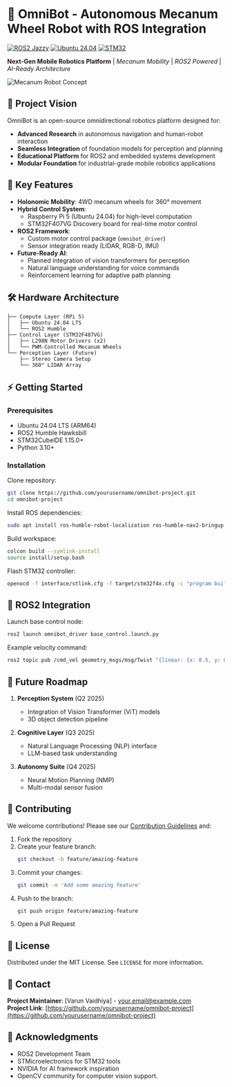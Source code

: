 # 🤖 OmniBot - Autonomous Mecanum Wheel Robot with ROS Integration

[![ROS2 Jazzy](https://img.shields.io/badge/ROS2-Jazzy-brightgreen)](https://docs.ros.org/en/jazzy/)
[![Ubuntu 24.04](https://img.shields.io/badge/Ubuntu-24.04_LTS-orange)](https://releases.ubuntu.com/24.04/)
[![STM32](https://img.shields.io/badge/STM32-F407VG_Discovery-blue)](https://www.st.com/en/evaluation-tools/stm32f4discovery.html)

**Next-Gen Mobile Robotics Platform** | *Mecanum Mobility* | *ROS2 Powered* | *AI-Ready Architecture*

![Mecanum Robot Concept](https://via.placeholder.com/800x400.png?text=Mecanum+Robot+Demo+GIF+-+Add+Your+Project+Visuals+Here)

## 🚀 Project Vision
OmniBot is an open-source omnidirectional robotics platform designed for:
- **Advanced Research** in autonomous navigation and human-robot interaction
- **Seamless Integration** of foundation models for perception and planning
- **Educational Platform** for ROS2 and embedded systems development
- **Modular Foundation** for industrial-grade mobile robotics applications

## 🔑 Key Features
- **Holonomic Mobility**: 4WD mecanum wheels for 360° movement
- **Hybrid Control System**:
  - Raspberry Pi 5 (Ubuntu 24.04) for high-level computation
  - STM32F407VG Discovery board for real-time motor control
- **ROS2 Framework**:
  - Custom motor control package (`omnibot_driver`)
  - Sensor integration ready (LIDAR, RGB-D, IMU)
- **Future-Ready AI**:
  - Planned integration of vision transformers for perception
  - Natural language understanding for voice commands
  - Reinforcement learning for adaptive path planning

## 🛠️ Hardware Architecture
```
├── Compute Layer (RPi 5)
│   ├── Ubuntu 24.04 LTS
│   └── ROS2 Humble
├── Control Layer (STM32F407VG)
│   ├── L298N Motor Drivers (x2)
│   └── PWM-Controlled Mecanum Wheels
└── Perception Layer (Future)
    ├── Stereo Camera Setup
    └── 360° LIDAR Array
```

## ⚡ Getting Started

### Prerequisites
- Ubuntu 24.04 LTS (ARM64)
- ROS2 Humble Hawksbill
- STM32CubeIDE 1.15.0+
- Python 3.10+

### Installation

Clone repository:
```bash
git clone https://github.com/yourusername/omnibot-project.git
cd omnibot-project
```

Install ROS dependencies:
```bash
sudo apt install ros-humble-robot-localization ros-humble-nav2-bringup
```

Build workspace:
```bash
colcon build --symlink-install
source install/setup.bash
```

Flash STM32 controller:
```bash
openocd -f interface/stlink.cfg -f target/stm32f4x.cfg -c "program build/omnibot_firmware.elf verify reset exit"
```

## 🧠 ROS2 Integration

Launch base control node:
```bash
ros2 launch omnibot_driver base_control.launch.py
```

Example velocity command:
```bash
ros2 topic pub /cmd_vel geometry_msgs/msg/Twist "{linear: {x: 0.5, y: 0.0, z: 0.0}, angular: {x: 0.0, y: 0.0, z: 0.5}}"
```

## 🌟 Future Roadmap

1. **Perception System** (Q2 2025)
   - Integration of Vision Transformer (ViT) models
   - 3D object detection pipeline

2. **Cognitive Layer** (Q3 2025)
   - Natural Language Processing (NLP) interface
   - LLM-based task understanding

3. **Autonomy Suite** (Q4 2025)
   - Neural Motion Planning (NMP)
   - Multi-modal sensor fusion

## 🤝 Contributing

We welcome contributions! Please see our [Contribution Guidelines](CONTRIBUTING.md) and:
1. Fork the repository
2. Create your feature branch:
   ```bash
   git checkout -b feature/amazing-feature
   ```
3. Commit your changes:
   ```bash
   git commit -m 'Add some amazing feature'
   ```
4. Push to the branch:
   ```bash
   git push origin feature/amazing-feature
   ```
5. Open a Pull Request

## 📜 License

Distributed under the MIT License. See `LICENSE` for more information.

## 📧 Contact

**Project Maintainer**: [Varun Vaidhiya] - your.email@example.com  
**Project Link**: [https://github.com/yourusername/omnibot-project](https://github.com/yourusername/omnibot-project)

## 🙏 Acknowledgments

- ROS2 Development Team
- STMicroelectronics for STM32 tools
- NVIDIA for AI framework inspiration
- OpenCV community for computer vision support.

